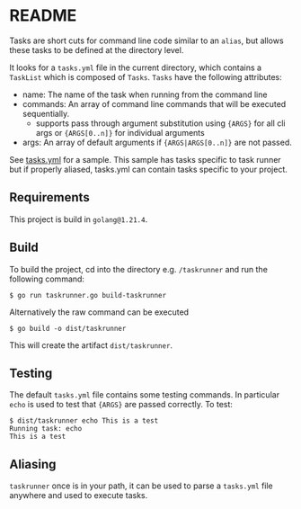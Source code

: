 # README
Tasks are short cuts for command line code similar to an `alias`, but allows
these tasks to be defined at the directory level.

It looks for a `tasks.yml` file in the current directory, which contains a
`TaskList` which is composed of `Tasks`. `Tasks` have the following attributes:
* name: The name of the task when running from the command line
* commands: An array of command line commands that will be executed sequentially.
  * supports pass through argument substitution using `{ARGS}` for all cli args or `{ARGS[0..n]}` for individual arguments
* args: An array of default arguments if `{ARGS|ARGS[0..n]}` are not passed.

See [tasks.yml](taskrunner/tasks.yml) for a sample. This sample has tasks specific to task runner
but if properly aliased, tasks.yml can contain tasks specific to your project.

## Requirements
This project is build in `golang@1.21.4`.

## Build
To build the project, cd into the directory e.g. `/taskrunner` and run the following command:

    $ go run taskrunner.go build-taskrunner

Alternatively the raw command can be executed

    $ go build -o dist/taskrunner

This will create the artifact `dist/taskrunner`.

## Testing
The default `tasks.yml` file contains some testing commands. In particular `echo` is used to test that `{ARGS}` are passed correctly. To test:

    $ dist/taskrunner echo This is a test
    Running task: echo
    This is a test


## Aliasing
`taskrunner` once is in your path, it can be used to parse a `tasks.yml` file anywhere and used to execute tasks.
